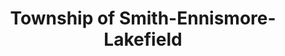 ---
title: Township of Smith-Ennismore-Lakefield
url: /township-of-smith-ennismore-lakefield/
latitude: 44.406
longitude: -78.336
---